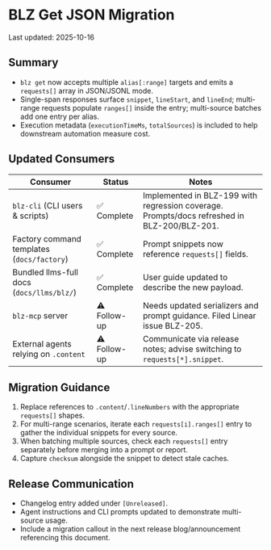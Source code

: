 # BLZ Get JSON Migration

Last updated: 2025-10-16

## Summary

- `blz get` now accepts multiple `alias[:range]` targets and emits a `requests[]` array in JSON/JSONL mode.
- Single-span responses surface `snippet`, `lineStart`, and `lineEnd`; multi-range requests populate `ranges[]` inside the entry; multi-source batches add one entry per alias.
- Execution metadata (`executionTimeMs`, `totalSources`) is included to help downstream automation measure cost.

## Updated Consumers

| Consumer | Status | Notes |
| --- | --- | --- |
| `blz-cli` (CLI users & scripts) | ✅ Complete | Implemented in BLZ-199 with regression coverage. Prompts/docs refreshed in BLZ-200/BLZ-201. |
| Factory command templates (`docs/factory`) | ✅ Complete | Prompt snippets now reference `requests[]` fields. |
| Bundled llms-full docs (`docs/llms/blz/`) | ✅ Complete | User guide updated to describe the new payload. |
| `blz-mcp` server | ⚠️ Follow-up | Needs updated serializers and prompt guidance. Filed Linear issue BLZ-205. |
| External agents relying on `.content` | ⚠️ Follow-up | Communicate via release notes; advise switching to `requests[*].snippet`. |

## Migration Guidance

1. Replace references to `.content`/`.lineNumbers` with the appropriate `requests[]` shapes.
2. For multi-range scenarios, iterate each `requests[i].ranges[]` entry to gather the individual snippets for every source.
3. When batching multiple sources, check each `requests[]` entry separately before merging into a prompt or report.
4. Capture `checksum` alongside the snippet to detect stale caches.

## Release Communication

- Changelog entry added under `[Unreleased]`.
- Agent instructions and CLI prompts updated to demonstrate multi-source usage.
- Include a migration callout in the next release blog/announcement referencing this document.
